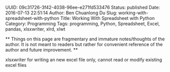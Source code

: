 UUID: 09c31726-3f42-4038-96ee-e271fd533476
Status: published
Date: 2016-07-13 22:51:14
Author: Ben Chuanlong Du
Slug: working-with-spreadsheet-with-python
Title: Working With Spreadsheet with Python
Category: Programming
Tags: programming, Python, Spreadsheet, Excel, pandas, xlsxwriter, xlrd, xlwt

**
Things on this page are
fragmentary and immature notes/thoughts of the author.
It is not meant to readers
but rather for convenient reference of the author and future improvement.
**

xlsxwriter for writing an new excel file only, cannot read or modify existing excel files

